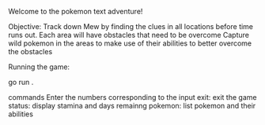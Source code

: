 Welcome to the pokemon text adventure!

Objective:  Track down Mew by finding the clues in all locations before time runs out.
Each area will have obstacles that need to be overcome
Capture wild pokemon in the areas to make use of their abilities to better overcome the obstacles

Running the game:

go run .

commands
Enter the numbers corresponding to the input
exit:  exit the game
status:  display stamina and days remainng
pokemon:  list pokemon and their abilities